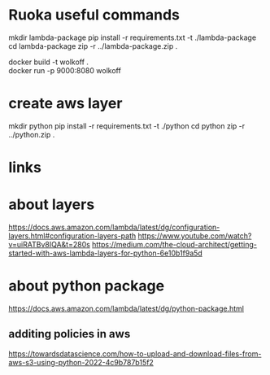# Ruoka useful commands
mkdir lambda-package
pip install -r requirements.txt -t ./lambda-package
cd lambda-package
zip -r ../lambda-package.zip .

docker build -t wolkoff .   
docker run -p 9000:8080 wolkoff

# create aws layer
mkdir python
pip install -r requirements.txt -t ./python
cd python
zip -r ../python.zip .

# links
# about layers
https://docs.aws.amazon.com/lambda/latest/dg/configuration-layers.html#configuration-layers-path
https://www.youtube.com/watch?v=uiRATBv8IQA&t=280s
https://medium.com/the-cloud-architect/getting-started-with-aws-lambda-layers-for-python-6e10b1f9a5d
# about python package
https://docs.aws.amazon.com/lambda/latest/dg/python-package.html


## additing policies in aws
https://towardsdatascience.com/how-to-upload-and-download-files-from-aws-s3-using-python-2022-4c9b787b15f2

